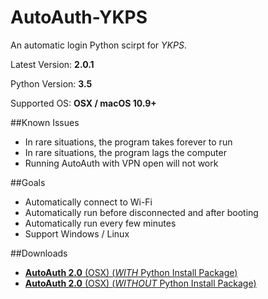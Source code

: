 # AutoAuth-YKPS

An automatic login Python scirpt for *YKPS*.

Latest Version: **2.0.1**

Python Version: **3.5**

Supported OS: **OSX / macOS 10.9+**

##Known Issues
* In rare situations, the program takes forever to run
* In rare situations, the program lags the computer
* Running AutoAuth with VPN open will not work

##Goals
* Automatically connect to Wi-Fi
* Automatically run before disconnected and after booting
* Automatically run every few minutes
* Support Windows / Linux

##Downloads
* [**AutoAuth 2.0** (OSX) (*WITH* Python Install Package)](https://pan.baidu.com/s/1miATkb2)  
* [**AutoAuth 2.0** (OSX) (*WITHOUT* Python Install Package)](https://pan.baidu.com/s/1bp9jBaR)
